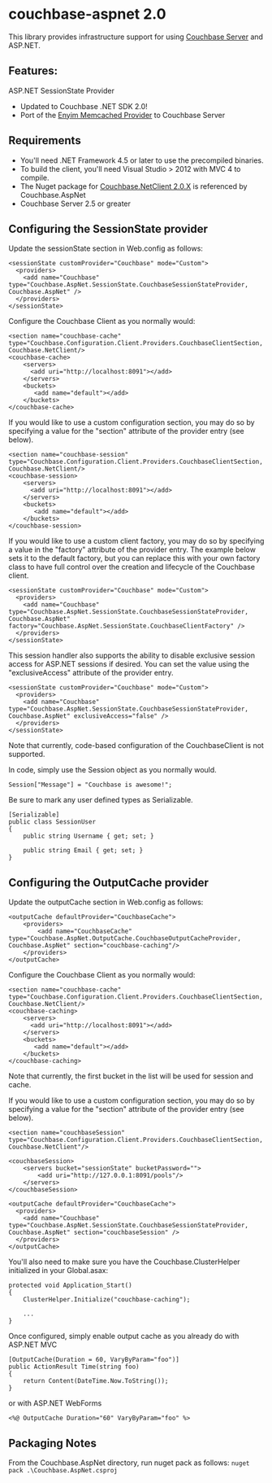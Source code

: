 couchbase-aspnet 2.0
================

This library provides infrastructure support for using [Couchbase Server](http://couchbase.com) and ASP.NET.

## Features:

ASP.NET SessionState Provider

* Updated to Couchbase .NET SDK 2.0!
* Port of the [Enyim Memcached Provider](https://github.com/enyim/memcached-providers) to Couchbase Server

## Requirements

* You'll need .NET Framework 4.5 or later to use the precompiled binaries. 
* To build the client, you'll need Visual Studio > 2012 with MVC 4 to compile.
* The Nuget package for [Couchbase.NetClient 2.0.X](http://nuget.org/packages/CouchbaseNetClient) is referenced by Couchbase.AspNet
* Couchbase Server 2.5 or greater

## Configuring the SessionState provider

Update the sessionState section in Web.config as follows:

    <sessionState customProvider="Couchbase" mode="Custom">
      <providers>
        <add name="Couchbase" type="Couchbase.AspNet.SessionState.CouchbaseSessionStateProvider, Couchbase.AspNet" />
      </providers>
    </sessionState>
		
Configure the Couchbase Client as you normally would:

    <section name="couchbase-cache" type="Couchbase.Configuration.Client.Providers.CouchbaseClientSection, 	Couchbase.NetClient/>
    <couchbase-cache>
        <servers>
          <add uri="http://localhost:8091"></add>
        </servers>
        <buckets>
           <add name="default"></add>
        </buckets>
    </couchbase-cache>
    
If you would like to use a custom configuration section, you may do so by specifying a value for the "section" attribute of the provider entry (see below).

    <section name="couchbase-session" type="Couchbase.Configuration.Client.Providers.CouchbaseClientSection, 	Couchbase.NetClient/>
    <couchbase-session>
        <servers>
          <add uri="http://localhost:8091"></add>
        </servers>
        <buckets>
           <add name="default"></add>
        </buckets>
    </couchbase-session>
    

If you would like to use a custom client factory, you may do so by specifying a value in the "factory" attribute of the provider entry. The example below sets it to the default factory, but you can replace this with your own factory class to have full control over the creation and lifecycle of the Couchbase client.

    <sessionState customProvider="Couchbase" mode="Custom">
      <providers>
        <add name="Couchbase" type="Couchbase.AspNet.SessionState.CouchbaseSessionStateProvider, Couchbase.AspNet" factory="Couchbase.AspNet.SessionState.CouchbaseClientFactory" />
      </providers>
    </sessionState>

This session handler also supports the ability to disable exclusive session access for ASP.NET sessions if desired. You can set the value using the "exclusiveAccess" attribute of the provider entry.

    <sessionState customProvider="Couchbase" mode="Custom">
      <providers>
        <add name="Couchbase" type="Couchbase.AspNet.SessionState.CouchbaseSessionStateProvider, Couchbase.AspNet" exclusiveAccess="false" />
      </providers>
    </sessionState>
	
Note that currently, code-based configuration of the CouchbaseClient is not supported.

In code, simply use the Session object as you normally would.

	Session["Message"] = "Couchbase is awesome!";

Be sure to mark any user defined types as Serializable.

	[Serializable]
	public class SessionUser 
	{
		public string Username { get; set; }

		public string Email { get; set; }
	}

## Configuring the OutputCache provider

Update the outputCache section in Web.config as follows:

    <outputCache defaultProvider="CouchbaseCache">
		<providers>
			<add name="CouchbaseCache" type="Couchbase.AspNet.OutputCache.CouchbaseOutputCacheProvider, Couchbase.AspNet" section="couchbase-caching"/>
		</providers>
    </outputCache>

Configure the Couchbase Client as you normally would:

    <section name="couchbase-cache" type="Couchbase.Configuration.Client.Providers.CouchbaseClientSection, Couchbase.NetClient/>
    <couchbase-caching>
        <servers>
          <add uri="http://localhost:8091"></add>
        </servers>
        <buckets>
           <add name="default"></add>
        </buckets>
    </couchbase-caching>

Note that currently, the first bucket in the list will be used for session and cache.

If you would like to use a custom configuration section, you may do so by specifying a value for the "section" attribute of the provider entry (see below).

    <section name="couchbaseSession" type="Couchbase.Configuration.Client.Providers.CouchbaseClientSection, Couchbase.NetClient"/>

	<couchbaseSession>
		<servers bucket="sessionState" bucketPassword="">
			<add uri="http://127.0.0.1:8091/pools"/>
		</servers>
	</couchbaseSession>

    <outputCache defaultProvider="CouchbaseCache">
      <providers>
        <add name="Couchbase" type="Couchbase.AspNet.SessionState.CouchbaseSessionStateProvider, Couchbase.AspNet" section="couchbaseSession" />
      </providers>
    </outputCache>
    
You'll also need to make sure you have the Couchbase.ClusterHelper initialized in your Global.asax:

    protected void Application_Start()
    {
    	ClusterHelper.Initialize("couchbase-caching");
    	
    	...
    }

Once configured, simply enable output cache as you already do with ASP.NET MVC

    [OutputCache(Duration = 60, VaryByParam="foo")]
    public ActionResult Time(string foo)
    {
    	return Content(DateTime.Now.ToString());
    }

or with ASP.NET WebForms

    <%@ OutputCache Duration="60" VaryByParam="foo" %>

## Packaging Notes
From the Couchbase.AspNet directory, run nuget pack as follows:
`nuget pack .\Couchbase.AspNet.csproj`
